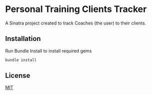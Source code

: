 # Personal Training Clients Tracker

A Sinatra project created to track Coaches (the user) to their clients.

## Installation

Run Bundle Install to install required gems

```bash
bundle install
```

## License
[MIT](https://choosealicense.com/licenses/mit/)